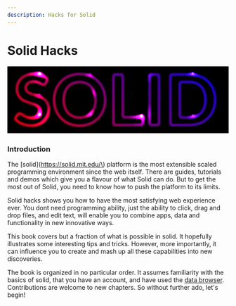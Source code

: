 ```yaml
---
description: Hacks for Solid
---
```


# Solid Hacks

![](.gitbook/assets/solid-neon%20%281%29.png)

### Introduction

The [solid](https://solid.mit.edu/\) platform is the most extensible scaled programming environment since the web itself. There are guides, tutorials and demos which give you a flavour of what Solid can do. But to get the most out of Solid, you need to know how to push the platform to its limits.  

Solid hacks shows you how to have the most satisfying web experience ever.  You dont need programming ability, just the ability to click, drag and drop files, and edit text, will enable you to combine apps, data and functionality in new innovative ways.

This book covers but a fraction of what is possible in solid.  It hopefully illustrates some interesting tips and tricks.  However, more importantly, it can influence you to create and mash up all these capabilities into new discoveries.

The book is organized in no particular order.  It assumes familiarity with the basics of solid, that you have an account, and have used the [data browser](https://github.com/solid/userguide).  Contributions are welcome to new chapters.  So without further ado, let's begin!

